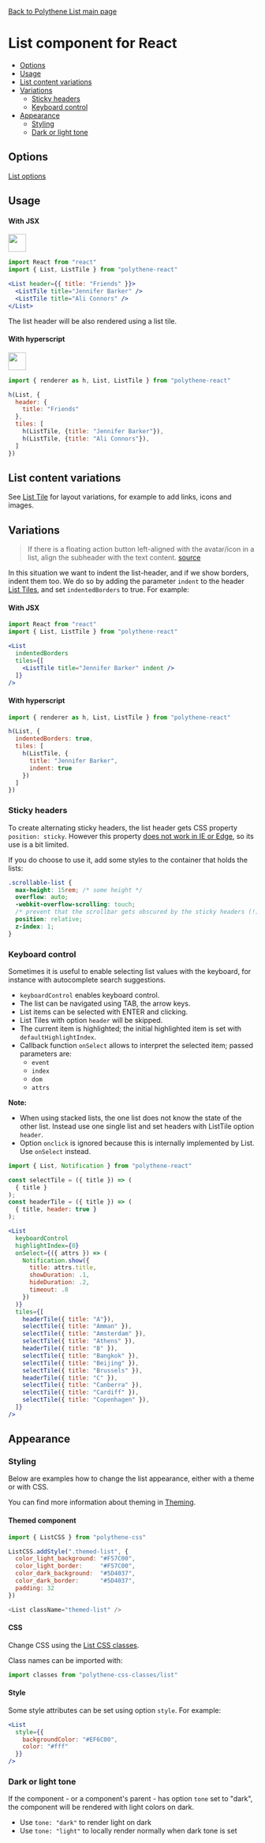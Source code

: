 [Back to Polythene List main page](../list.md)

# List component for React

<!-- MarkdownTOC autolink="true" autoanchor="true" bracket="round" -->

- [Options](#options)
- [Usage](#usage)
- [List content variations](#list-content-variations)
- [Variations](#variations)
  - [Sticky headers](#sticky-headers)
  - [Keyboard control](#keyboard-control)
- [Appearance](#appearance)
  - [Styling](#styling)
  - [Dark or light tone](#dark-or-light-tone)

<!-- /MarkdownTOC -->

<a name="options"></a>
## Options

[List options](../list.md)


<a name="usage"></a>
## Usage

#### With JSX

<a href="https://jsfiddle.net/ArthurClemens/yzba5Lvn/" target="_blank"><img src="https://arthurclemens.github.io/assets/polythene/docs/try-out-green.gif" height="36" /></a>

~~~jsx
import React from "react"
import { List, ListTile } from "polythene-react"

<List header={{ title: "Friends" }}>
  <ListTile title="Jennifer Barker" />
  <ListTile title="Ali Connors" />
</List>
~~~

The list header will be also rendered using a list tile.

#### With hyperscript

<a href="https://jsfiddle.net/ArthurClemens/3vdfmg8p/" target="_blank"><img src="https://arthurclemens.github.io/assets/polythene/docs/try-out-green.gif" height="36" /></a>

~~~javascript
import { renderer as h, List, ListTile } from "polythene-react"

h(List, {
  header: {
    title: "Friends"
  },
  tiles: [
    h(ListTile, {title: "Jennifer Barker"}),
    h(ListTile, {title: "Ali Connors"}),
  ]
})
~~~

<a name="list-content-variations"></a>
## List content variations

See [List Tile](list-tile.md) for layout variations, for example to add links, icons and images. 


<a name="variations"></a>
## Variations

> If there is a floating action button left-aligned with the avatar/icon in a list,
> align the subheader with the text content.
> [source](https://material.io/guidelines/components/subheaders.html#subheaders-list-subheaders)

In this situation we want to indent the list-header, and if we show borders, indent them too. We do so by adding the parameter `indent` to the header [List Tiles](../list-tile.md), and set `indentedBorders` to true. For example:

#### With JSX

~~~jsx
import React from "react"
import { List, ListTile } from "polythene-react"

<List
  indentedBorders
  tiles={[
    <ListTile title="Jennifer Barker" indent />
  ]}  
/>
~~~

#### With hyperscript

~~~javascript
import { renderer as h, List, ListTile } from "polythene-react"

h(List, {
  indentedBorders: true,
  tiles: [
    h(ListTile, {
      title: "Jennifer Barker",
      indent: true
    })
  ]
})
~~~

<a name="sticky-headers"></a>
### Sticky headers

To create alternating sticky headers, the list header gets CSS property `position: sticky`. However this property [does not work in IE or Edge](http://caniuse.com/#feat=css-sticky), so its use is a bit limited.

If you do choose to use it, add some styles to the container that holds the lists:

~~~css
.scrollable-list {
  max-height: 15rem; /* some height */
  overflow: auto;
  -webkit-overflow-scrolling: touch;
  /* prevent that the scrollbar gets obscured by the sticky headers (!) */
  position: relative;
  z-index: 1;
}
~~~


<a name="keyboard-control"></a>
### Keyboard control

Sometimes it is useful to enable selecting list values with the keyboard, for instance with autocomplete search suggestions.

* `keyboardControl` enables keyboard control.
* The list can be navigated using TAB, the arrow keys.
* List items can be selected with ENTER and clicking.
* List Tiles with option `header` will be skipped.
* The current item is highlighted; the initial highlighted item is set with `defaultHighlightIndex`.
* Callback function `onSelect` allows to interpret the selected item; passed parameters are: 
  * `event`
  * `index`
  * `dom`
  * `attrs`

**Note:**

* When using stacked lists, the one list does not know the state of the other list. Instead use one single list and set headers with ListTile option `header`.
* Option `onclick` is ignored because this is internally implemented by List. Use `onSelect` instead.


~~~jsx
import { List, Notification } from "polythene-react"

const selectTile = ({ title }) => (
  { title }
);
const headerTile = ({ title }) => (
  { title, header: true }
);

<List
  keyboardControl
  highlightIndex={0}
  onSelect={({ attrs }) => (
    Notification.show({
      title: attrs.title,
      showDuration: .1,
      hideDuration: .2,
      timeout: .8
    })
  )}
  tiles={[
    headerTile({ title: "A"}),
    selectTile({ title: "Amman" }),
    selectTile({ title: "Amsterdam" }),
    selectTile({ title: "Athens" }),
    headerTile({ title: "B" }),
    selectTile({ title: "Bangkok" }),
    selectTile({ title: "Beijing" }),
    selectTile({ title: "Brussels" }),
    headerTile({ title: "C" }),
    selectTile({ title: "Canberra" }),
    selectTile({ title: "Cardiff" }),
    selectTile({ title: "Copenhagen" }),
  ]}
/>
~~~



<a name="appearance"></a>
## Appearance

<a name="styling"></a>
### Styling

Below are examples how to change the list appearance, either with a theme or with CSS.

You can find more information about theming in  [Theming](../../theming.md).

#### Themed component

~~~javascript
import { ListCSS } from "polythene-css"

ListCSS.addStyle(".themed-list", {
  color_light_background: "#F57C00",
  color_light_border:     "#F57C00",
  color_dark_background:  "#5D4037",
  color_dark_border:      "#5D4037",
  padding: 32
})

<List className="themed-list" />
~~~

#### CSS

Change CSS using the [List CSS classes](../../../packages/polythene-css-classes/list.js).

Class names can be imported with:

~~~javascript
import classes from "polythene-css-classes/list"
~~~

#### Style

Some style attributes can be set using option `style`. For example:

~~~jsx
<List
  style={{
    backgroundColor: "#EF6C00",
    color: "#fff"
  }}
/>
~~~

<a name="dark-or-light-tone"></a>
### Dark or light tone

If the component - or a component's parent - has option `tone` set to "dark", the component will be rendered with light colors on dark. 

* Use `tone: "dark"` to render light on dark
* Use `tone: "light"` to locally render normally when dark tone is set


